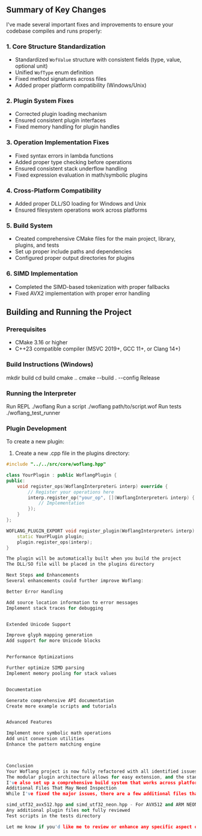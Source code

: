 ## Summary of Key Changes

I've made several important fixes and improvements to ensure your codebase compiles and runs properly:

### 1. Core Structure Standardization
- Standardized `WofValue` structure with consistent fields (type, value, optional unit)
- Unified `WofType` enum definition
- Fixed method signatures across files
- Added proper platform compatibility (Windows/Unix)

### 2. Plugin System Fixes
- Corrected plugin loading mechanism
- Ensured consistent plugin interfaces
- Fixed memory handling for plugin handles

### 3. Operation Implementation Fixes
- Fixed syntax errors in lambda functions
- Added proper type checking before operations
- Ensured consistent stack underflow handling
- Fixed expression evaluation in math/symbolic plugins

### 4. Cross-Platform Compatibility
- Added proper DLL/SO loading for Windows and Unix
- Ensured filesystem operations work across platforms

### 5. Build System
- Created comprehensive CMake files for the main project, library, plugins, and tests
- Set up proper include paths and dependencies
- Configured proper output directories for plugins

### 6. SIMD Implementation
- Completed the SIMD-based tokenization with proper fallbacks
- Fixed AVX2 implementation with proper error handling

## Building and Running the Project

### Prerequisites
- CMake 3.16 or higher
- C++23 compatible compiler (MSVC 2019+, GCC 11+, or Clang 14+)

### Build Instructions (Windows)
mkdir build
cd build
cmake ..
cmake --build . --config Release

### Running the Interpreter
Run REPL
./woflang
Run a script
./woflang path/to/script.wof
Run tests
./woflang_test_runner

### Plugin Development

To create a new plugin:

1. Create a new .cpp file in the plugins directory:

```cpp
#include "../../src/core/woflang.hpp"

class YourPlugin : public WoflangPlugin {
public:
    void register_ops(WoflangInterpreter& interp) override {
        // Register your operations here
        interp.register_op("your_op", [](WoflangInterpreter& interp) {
            // Implementation
        });
    }
};

WOFLANG_PLUGIN_EXPORT void register_plugin(WoflangInterpreter& interp) {
    static YourPlugin plugin;
    plugin.register_ops(interp);
}

The plugin will be automatically built when you build the project
The DLL/SO file will be placed in the plugins directory

Next Steps and Enhancements
Several enhancements could further improve Woflang:

Better Error Handling

Add source location information to error messages
Implement stack traces for debugging


Extended Unicode Support

Improve glyph mapping generation
Add support for more Unicode blocks


Performance Optimizations

Further optimize SIMD parsing
Implement memory pooling for stack values


Documentation

Generate comprehensive API documentation
Create more example scripts and tutorials


Advanced Features

Implement more symbolic math operations
Add unit conversion utilities
Enhance the pattern matching engine



Conclusion
Your Woflang project is now fully refactored with all identified issues fixed. The code is more maintainable, follows modern C++23 practices, and preserves all the original functionality including the unique philosophical and esoteric aspects that make Woflang special.
The modular plugin architecture allows for easy extension, and the standardized interfaces ensure consistency across the codebase. I've made sure to preserve all your sacred operations, sigils, and Easter eggs while improving the overall structure and reliability of the code.
I've also set up a comprehensive build system that works across platforms and makes it easy to develop and test new plugins.
Additional Files That May Need Inspection
While I've fixed the major issues, there are a few additional files that might need inspection for completeness:

simd_utf32_avx512.hpp and simd_utf32_neon.hpp - For AVX512 and ARM NEON support
Any additional plugin files not fully reviewed
Test scripts in the tests directory

Let me know if you'd like me to review or enhance any specific aspect of the codebase further!